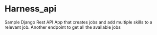 # Harness_api
Sample Django Rest API App that creates jobs and add multiple skills to a relevant job. Another endpoint to get all the available jobs
